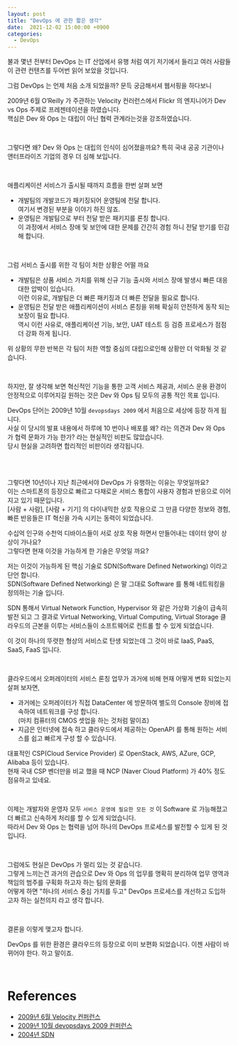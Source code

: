 ```yaml
---
layout: post
title: "DevOps 에 관한 짧은 생각"
date:  2021-12-02 15:00:00 +0900
categories: 
  - DevOps
---
```


불과 몇년 전부터 DevOps 는 IT 산업에서 유행 처럼 여기 저기에서 들리고 여러 사람들이 관련 컨텐츠를 두어번 읽어 보았을 것입니다.   

그럼 DevOps 는 언제 처음 소개 되었을까? 문득 궁금해서셔 웹서핑을 하다보니   

2009년 6월 O’Reilly 가 주관하는 Velocity 컨러런스에서 Flickr 의 엔지니어가 Dev vs Ops 주제로 프레젠테이션을 하였습니다.  
핵심은 Dev 와 Ops 는 대립이 아닌 협력 관계라는것을 강조하였습니다.

<br>

그렇다면 왜? Dev 와 Ops 는 대립의 인식이 심어졌을까요? 
특히 국내 공공 기관이나 앤터프라이즈 기업의 경우 더 심해 보입니다.   

<br>

애플리케이션 서비스가 출시될 때까지 흐름을 한번 살펴 보면 
- 개발팀의 개발코드가 패키징되어 운영팀에 전달 합니다.  
   여기서 변경된 부분을 이야기 하진 않죠.
- 운영팀은 개발팀으로 부터 전달 받은 패키지를 론칭 합니다.   
   이 과정에서 서비스 장애 및 보안에 대한 문제를 간간히 경험 하니 전달 받기를 민감해 합니다.

<br>

그럼 서비스 출시를 위한 각 팀이 처한 상황은 어떨 까요   
- 개발팀은 상품 서비스 가치를 위해 신규 기능 출시와 서비스 장애 발생시 빠른 대응 대한 압박이 있습니다.    
  이런 이유로, 개발팀은 더 빠른 패키징과 더 빠른 전달을 필요로 합니다.  
- 운영팀은 전달 받은 애플리케이션이 서비스 론칭을 위해 확실히 안전하게 동작 되는 보장이 필요 합니다.  
  역시 이런 사유로, 애플리케이션 기능, 보안, UAT 테스트 등 검증 프로세스가 점점 더 강화 하게 됩니다.  

위 상황의 무한 반복은 각 팀이 처한 역할 중심의 대립으로인해 상황만 더 악화될 것 같습니다.

<br>

하지만, 잘 생각해 보면 혁신적인 기능을 통한 고객 서비스 제공과, 서비스 운용 환경이 안정적으로 이루어지길 원하는 것은 Dev 와 Ops 팀 모두의 공통 적인 목표 입니다.  

DevOps 단어는 2009년 10월 `devopsdays 2009` 에서 처음으로 세상에 등장 하게 됩니다.  
사실 이 당시의 발표 내용에서 하루에 10 번이나 배포를 왜? 라는 의견과 Dev 와 Ops 가 협력 문화가 가능 한가? 라는 현실적인 비판도 많았습니다.      
당시 현실을 고려하면 합리적인 비판이라 생각됩니다.

<br><br>

그렇다면 10년이나 지난 최근에서야 DevOps 가 유행하는 이유는 무엇일까요?    
이는 스마트폰의 등장으로 빠르고 다채로운 서비스 통합이 사용자 경험과 반응으로 이어지고 있기 때문입니다.  
[사람 + 사람], [사람 + 기기] 의 다이내믹한 상호 작용으로 그 만큼 다양한 정보와 경험, 빠른 반응들은 IT 혁신을 가속 시키는 동력이 되었습니다.  

수십억 인구와 수천억 디바이스들이 서로 상호 작용 하면서 만들어내는 데이터 양이 상상이 가나요?   
그렇다면 현재 이것을 가능하게 한 기술은 무엇일 까요?

저는 이것이 가능하게 된 핵심 기술로 SDN(Software Defined Networking) 이라고 단언 합니다.  
SDN(Software Defined Networking) 은 말 그대로 Software 를 통해 네트워킹을 정의하는 기술 입니다.   

SDN 통해서 Virtual Network Function, Hypervisor 와 같은 가상화 기술이 급속히 발전 되고 그 결과로 
Virtual Networking, Virtual Computing, Virtual Storage 클라우드의 근본을 이루는 서비스들이 소프트웨어로 컨트롤 할 수 있게 되었습니다.  

이 것이 하나의 뚜렷한 형상의 서비스로 탄생 되었는데 그 것이 바로 IaaS, PaaS, SaaS, FaaS 입니다. 

<br>

클라우드에서 오퍼레이터의 서비스 론칭 업무가 과거에 비해 현재 어떻게 변화 되었는지 살펴 보자면,   
- 과거에는 오퍼레이터가 직접 DataCenter 에 방문하여 별도의 Console 장비에 접속하여 네트워크를 구성 합니다.   
  (마치 컴퓨터의 CMOS 셋업을 하는 것처럼 말이죠)  
- 지금은 인터넷에 접속 하고 클라우드에서 제공하는 OpenAPI 를 통해 원하는 서비스를 쉽고 빠르게 구성 할 수 있습니다.  

대표적인 CSP(Cloud Service Provider) 로 OpenStack, AWS, AZure, GCP, Alibaba 등이 있습니다.  
현재 국내 CSP 벤더만을 비교 했을 때 NCP (Naver Cloud Platform) 가 40% 정도 점유하고 있네요.  

<br>

이제는 개발자와 운영자 모두 `서비스 운영에 필요한 모든 것` 이 Software 로 가능해졌고 더 빠르고 신속하게 처리를 할 수 있게 되었습니다.  
따라서 Dev 와 Ops 는 협력을 넘어 하나의 DevOps 프로세스를 발전할 수 있게 된 것입니다.  

<br>

그럼에도 현실은 DevOps 가 멀리 있는 것 같습니다.     
그렇게 느끼는건 과거의 관습으로 Dev 와 Ops 의 업무를 명확히 분리하여 업무 영역과 책임의 범주를 구획화 하고자 하는 팀의 문화를     
어떻게 하면 "하나의 서비스 중심 가치를 두고" DevOps 프로세스를 개선하고 도입하고자 하는 실천의지 라고 생각 합니다.  

<br>

결론을 이렇게 맺고자 합니다.   

DevOps 를 위한 환경은 클라우드의 등장으로 이미 보편화 되었습니다. 이젠 사람이 바뀌어야 한다. 하고 말이죠.   

<br>


# References
- [2009년 6월 Velocity 컨퍼런스](https://www.youtube.com/watch?v=LdOe18KhtT4)   
- [2009년 10월 devopsdays 2009 컨퍼런스](https://www.youtube.com/watch?v=EOveXZhJpr4) 
- [2004년 SDN](https://en.wikipedia.org/wiki/Software-defined_networking)

